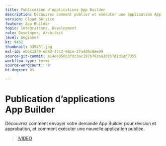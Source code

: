 ```yaml
---
title: Publication d’applications App Builder
description: Découvrez comment publier et exécuter une application App Builder.
version: Cloud Service
feature: App Builder
topic: Integrations, Development
role: Developer, Architect
level: Beginner
kt: 9462
thumbnail: 339251.jpg
exl-id: ebbc1249-ed82-47c3-96ce-27a4d9c8ee99
source-git-commit: a14ee350b3fdc3ac197b703aa36957d1d1dd7355
workflow-type: tm+mt
source-wordcount: '0'
ht-degree: 0%

---
```


# Publication d’applications App Builder

Découvrez comment envoyer votre demande App Builder pour révision et approbation, et comment exécuter une nouvelle application publiée.

>[!VIDEO](https://video.tv.adobe.com/v/339251/?quality=12&learn=on)
